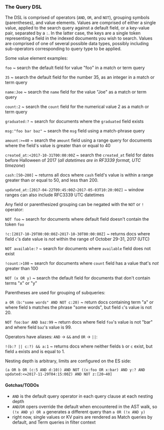### The Query DSL

The DSL is comprised of operators (`AND`, `OR`, and `NOT`), grouping symbols (parentheses), and value elements.
Values are comprised of either a single value, applied to the search query against a default field, or a key-value
pair, separated by a `:`. In the latter case, the keys are a single token representing a field in the indexed documents
you wish to search. Values are comprised of one of several possible data types, possibly including sub-operators corresponding
to query type to be applied.


Some value element examples:

`foo` ~ search the default field for value "foo" in a match or term query

`35` ~ search the default field for the number 35, as an integer in a match or term query

`name:Joe` ~ search the `name` field for the value "Joe" as a match or term query

`count:2` ~ search the `count` field for the numerical value 2 as a match or term query

`graduated:?` ~ search for documents where the `graduated` field exists

`msg:"foo bar baz"` ~ search the `msg` field using a match-phrase query

`amount:>=40` ~ search the `amount` field using a range query for documents where the field's value is greater than or equal to 40

`created_at:<2017-10-31T00:00:00Z` ~ search the `created_at` field for dates before Halloween of 2017 (_all datetimes are in RF3339 format, UTC timezone_)

`cash:[50~200]` ~ returns all docs where `cash` field's value is within a range greater than or equal to 50, and less than 200.

`updated_at:[2017-04-22T09:45:00Z~2017-05-03T10:20:00Z]` ~ window ranges can also include RFC3339 UTC datetimes


Any field or parenthesized grouping can be negated with the `NOT` or `!` operator:

`NOT foo` ~ search for documents where default field doesn't contain the token `foo`

`!c:[2017-10-29T00:00:00Z~2017-10-30T00:00:00Z]` ~ returns docs where field `c`'s date value is _not_ within the range of October 29-31, 2017 (UTC)

`NOT available:?` ~ search for documents where `available` field does not exist 

`!count:>100` ~ search for documents where `count` field has a value that's _not_ greater than 100

`NOT (x OR y)` ~ search the default field for documents that don't contain terms "x" or "y"


Parentheses are used for grouping of subqueries:

`a OR (b:"some words" AND NOT c:20)` ~ return docs containing term "a" or where field `b` matches the phrase "some words", but field `c`'s value is not 20.

`NOT foo:bar AND baz:99` ~ return docs where field `foo`'s value is not "bar" and where field `baz`'s value is 99.


Operators have aliases: `AND` -> `&&` and `OR` -> `||`:

`!(b:? || c:?) && a:1` ~ returns docs where neither fields `b` or `c` exist, but field `a` exists and is equal to 1. 


Nesting depth is arbitrary, limits are configured on the ES side:

`(a OR b OR (c:5 AND d:10)) AND NOT ((x:foo OR x:bar) AND y:? AND updated:<=2017-11-29T04:15:00Z) AND NOT z:[20~40]`


#### Gotchas/TODOs
* `AND` is the default query operator in each query clause at each nesting depth
* `AND`/`OR` opers override the default when encountered in the AST walk, so `(!x AND y) OR a` generates a different query than `a OR (!x AND y)`
* right now, single values or KV pairs are rendered as Match queries by default, and Term queries in filter context

